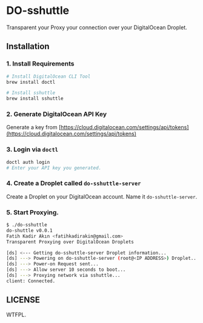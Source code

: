 # DO-sshuttle

Transparent your Proxy your connection over your DigitalOcean Droplet.

## Installation

### 1. Install Requirements

```sh
# Install DigitalOcean CLI Tool
brew install doctl

# Install sshuttle
brew install sshuttle
```

### 2. Generate DigitalOcean API Key

Generate a key from [https://cloud.digitalocean.com/settings/api/tokens](https://cloud.digitalocean.com/settings/api/tokens)

### 3. Login via `doctl`

```sh
doctl auth login
# Enter your API key you generated.
```

### 4. Create a Droplet called `do-sshuttle-server`

Create a Droplet on your DigitalOcean account. Name it `do-sshuttle-server`.

### 5. Start Proxying.

```sh
$ ./do-sshuttle
do-shuttle v0.0.1
Fatih Kadir Akın <fatihkadirakin@gmail.com>
Transparent Proxying over DigitalOcean Droplets

[ds] <--- Getting do-sshuttle-server Droplet information...
[ds] ---> Powering on do-sshuttle-server (root@<IP ADDRESS>) Droplet...
[ds] ---> Power-on Request sent...
[ds] ---> Allow server 10 seconds to boot...
[ds] ---> Proxying network via sshuttle...
client: Connected.
```

## LICENSE

WTFPL.
